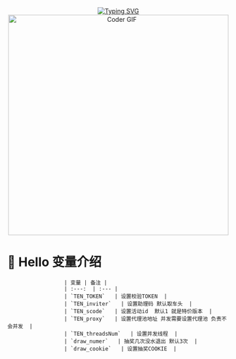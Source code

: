 <div align="center">
  
  <!-- dynamic typing effect 动态打字效果 -->
  <div align="center">
    <a href="https://www.ouklc.com/">
      <img src="https://readme-typing-svg.demolab.com?font=Fira+Code&pause=1000&width=435&lines=print(%22如何获取TOKEN？%22);print(%22我也不知道 呜呜呜%22);&center=true&size=27" alt="Typing SVG" />
    </a>
  </div>

  <!-- knock code pictures 敲代码的图片 -->
  <img src="https://media.giphy.com/media/SWoSkN6DxTszqIKEqv/giphy.gif" alt="Coder GIF" width="500">
</div>

#  🙋 Hello 变量介绍

<table>

                      | 变量 | 备注 |
                      | :---:  | :--- |
                      | `TEN_TOKEN`   | 设置校验TOKEN  |
                      | `TEN_inviter`   | 设置助理码 默认取车头  |
                      | `TEN_scode`   | 设置活动id  默认1 就是特价版本  |
                      | `TEN_proxy`   | 设置代理池地址 并发需要设置代理池 负责不会并发  |
                      | `TEN_threadsNum`   | 设置并发线程  |
                      | `draw_numer`   | 抽奖几次没水退出 默认3次  |
                      | `draw_cookie`   | 设置抽奖COOKIE  |
